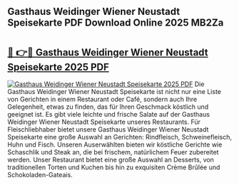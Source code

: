 ## Gasthaus Weidinger Wiener Neustadt Speisekarte PDF Download Online 2025 MB2Za

# <h2><a href="http://gc8qc46.nevu.top/?p=Gasthaus+Weidinger+Wiener+Neustadt+Speisekarte">🔗 👉🔴 Gasthaus Weidinger Wiener Neustadt Speisekarte 2025 PDF</a></h2>

[![Gasthaus Weidinger Wiener Neustadt Speisekarte 2025 PDF](https://i.imgur.com/dBaPXMq.png)](http://gc8qc46.nevu.top/?p=Gasthaus+Weidinger+Wiener+Neustadt+Speisekarte)
Die Gasthaus Weidinger Wiener Neustadt Speisekarte ist nicht nur eine Liste von Gerichten in einem Restaurant oder Café, sondern auch Ihre Gelegenheit, etwas zu finden, das für Ihren Geschmack köstlich und geeignet ist. Es gibt viele leichte und frische Salate auf der Gasthaus Weidinger Wiener Neustadt Speisekarte unseres Restaurants. Für Fleischliebhaber bietet unsere Gasthaus Weidinger Wiener Neustadt Speisekarte eine große Auswahl an Gerichten: Rindfleisch, Schweinefleisch, Huhn und Fisch. Unseren Auserwählten bieten wir köstliche Gerichte wie Schaschlik und Steak an, die bei frischem, natürlichem Feuer zubereitet werden. Unser Restaurant bietet eine große Auswahl an Desserts, von traditionellen Torten und Kuchen bis hin zu exquisiten Crème Brûlée und Schokoladen-Gateais.
